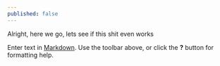 ```yaml
---
published: false
---
```

Alright, here we go, lets see if this shit even works

Enter text in [Markdown](http://daringfireball.net/projects/markdown/). Use the toolbar above, or click the **?** button for formatting help.
